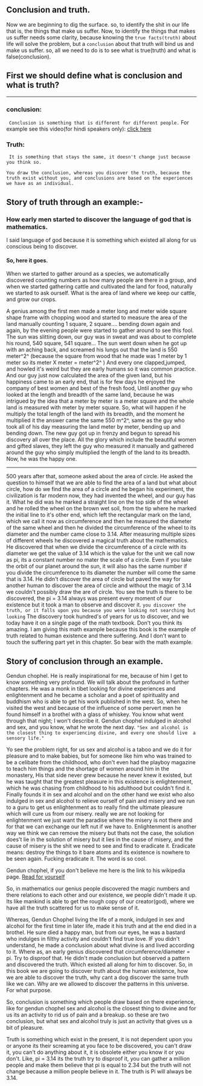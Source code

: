 ## Conclusion and truth.
Now we are beginning to dig the surface. so, to identify the shit in our life that is, the things that make us suffer. Now, to identify the things that makes us suffer needs some clarity, because knowing the `true facts(truth)` about life will solve the problem, but a `conclusion` about that truth will bind us and make us suffer. so, all we need to do is to see what is true(truth) and what is false(conclusion).

 ## First we should define what is conclusion and what is truth?


---

### conclusion:
``` Conclusion is something that is different for different people.``` For example see this video(for hindi speakers only): [click here](https://www.youtube.com/shorts/Bxq7oRHHxLs)

### Truth:
``` It is something that stays the same, it doesn't change just because you think so.```

``` 
You draw the conclusion, whereas you discover the truth, because the truth exist without you, and conclusions are based on the experiences we have as an individual.

```

## Story of truth through an example:-

### How early men started to discover the language of god that is mathematics.
I said language of god because it is something which existed all along for us conscious being to discover.
#### So, here it goes.
When we started to gather around as a species, we automatically discovered counting numbers as how many people are there in a group, and when we started gathering cattle and cultivated the land for food, naturally we started to ask ourself. What is the area of land where we keep our cattle, and grow our crops.  

 A genius among the first men made a meter long and meter wide square shape frame with chopping wood and started to measure the area of the land manually counting 1 square, 2 square.... bending down again and again, by the evening  people were started to gather around to see this fool. The sun was slitting down, our guy was in sweat and was about to complete his round, 540 square, 541 square... The sun went down when he got up with an aching back, and screamed his lungs out that the land is 550 meter^2^  (because the square from wood that he made was 1 meter by 1 meter so its meter X meter = meter^2^ ) And every one clapped,jumped, and howled it's weird but they are early humans so it was common practice. And our guy just now calculated the area of the given land, but his happiness came to an early end, that is for few days he enjoyed the company of best women and best of the fresh food, Until another guy who looked at the length and breadth of the same land, because he was intrigued by the idea that a meter by meter is a meter square and the whole land is measured with meter by meter square. So, what will happen if he multiply the total length of the land with its breadth, and the moment he multiplied it the answer came the same 550 m^2^, same as the guy who took all of his day measuring the land meter by meter, bending up and bending down. The new guy got up in frenzy and begun to spread his discovery all over the place. All the glory which include the beautiful women and gifted slaves, they left the guy who measured it manually and gathered around the guy who simply multiplied the length of the land to its breadth. Now, he was the happy one.


---


500 years after that, someone asked about the area of circle. He asked the question to himself that we are able to find the area of a land but what about circle, how do we find the area of a circle and he began his experiment, the civilization is far modern now, they had invented the wheel, and our guy has it. What he did was he marked a straight line on the top side of the wheel and he rolled the wheel on the brown wet soil, from the tip where he marked the initial line to it's other end, which left the rectangular mark on the land, which we call it now as circumference and then he measured the diameter of the same wheel and then he divided the circumference of the wheel to its diameter and the number came close to 3.14. After measuring multiple sizes of different wheels he discovered a magical truth about the mathematics. He discovered that when we divide the circumference of a circle with its diameter we get the value of 3.14 which is the value for the unit we call now as pi, its a constant number no mater the scale of a circle. Even if you take the orbit of our planet around the sun, it will also has the same number if you divide the circumference to its diameter the number will come the same that is 3.14. He didn't discover the area of circle but paved the way for another human to discover the area of circle and without the magic of 3.14 we couldn't possibly draw the are of circle. You see the truth is there to be discovered, the pi = 3.14 always was present every moment of our existence but it took a man to observe and discover it.
`you discover the truth, or it falls upon you because you were looking not searching but looking`
The discovery took hundred's of years for us to discover, and we today have it on a single page of the math textbook. Don't you think its amazing.
I am giving this math example because this book is the example of truth related to human existence and there suffering. And I don't want to touch the suffering part yet in this chapter. So bear with the math example.

## Story of conclusion through an example.

Gendun chophel. He is really inspirational for me, because of him I get to know something very profound. We will talk about the profound in further chapters.
He was a monk in tibet looking for divine experiences and enlightenment and he became a scholar and a poet of spirituality and buddhism who is able to get his work published in the west. So, when he visited the west and because of the influence of some pervert men he found himself in a brothel with a glass of whiskey. You know what went through that night; I won't describe it. Gendun chophel indulged in alcohol and sex, and you know, what he wrote the next day.
```"Sex and alcohol is the closest thing to experiencing divine, and every one should live  a sensory life."```

Yo see the problem right, for us sex and alcohol is a taboo and we do it for pleasure and to make babies, but for someone like him who was trained to be a celibate from the childhood, who don't even had the playboy magazine to teach him things and the shortage of women around him in the monastery, His that side never grew because he never knew it existed, but he was taught that the greatest pleasure in this existence is enlightenment, which he was chasing from childhood to his adulthood but couldn't find it. Finally founds it in sex and alcohol and on the other hand we exist who also indulged in sex and alcohol to relieve ourself of pain and misery and we run to a guru to get us enlightenment as to really find the ultimate pleasure which will cure us from our misery. really we are not looking for enlightenment we just want the paradise where the misery is not there and for that we can exchange our left nut if we have to. Enlightenment is another way we think we can remove the misery but thats not the case, the solution does't lie in the solution of misery but it lies in the cause of misery, and the cause of misery is the shit we need to see and find to eradicate it. 
Eradicate means: destroy the things to it bare atoms and its existence is nowhere to be seen again. Fucking eradicate it. The word is so cool.

Gendun chophel, if you don't believe me here is the link to his wikipedia page. [Read for yourself](https://en.wikipedia.org/wiki/Gendün_Chöphel)

So, in mathematics our genius people discovered the magic numbers and there relations to each other and our existence, we people didn't made it up. Its like mankind is able to get the rough copy of our creator(god), where we have all the truth scattered for us to make sense of it.

Whereas, Gendun Chophel living the life of a monk, indulged in sex and alcohol for the first time in later life, made it his truth and at the end died in a brothel. He sure died a happy man, but from our eyes, he was a bastard who indulges in filthy activity and couldn't find true love. IF you didn't understand, he made a conclusion about what divine is and lived according to it.
Where as, an early genius discovered that circumference/diameter = pi. Try to disproof that. He didn't made conclusion but observed a pattern and discovered the truth. Which existed all along for him to discover. 
So, in this book we are going to discover truth about the human existence, how we are able to discover the truth, why cant a dog discover the same truth like we can. Why are we allowed to discover the patterns in this universe. For what purpose.

So, conclusion is something which people draw based on there experience, like for gendun chophel sex and alcohol is the closest thing to divine and for us its an activity to rid us of pain and a breakup. so these are two conclusion, but what sex and alcohol truly is just an activity that gives us a bit of pleasure. 

Truth is something which exist in the present, it is not dependent upon you or anyone its their screaming at you face to be discovered, you can't draw it, you can't do anything about it, it is obsolete either you know it or you don't.
Like, pi = 3.14 its the truth try to disproof it, you can gather a million people and make them believe that pi is equal to 2.34 but the truth will not change because a million people believe in it. The truth is Pi will always be 3.14.



